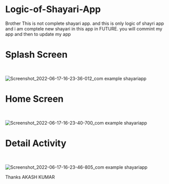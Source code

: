 # Logic-of-Shayari-App
Brother This is not complete shayari app. and this is only logic of shayri app and i am comptele new shayari in this app in FUTURE.
you will commint my app and then to update my app

 <h1>Splash Screen</h1><br>
 
 ![Screenshot_2022-06-17-16-23-36-012_com example shayariapp](https://user-images.githubusercontent.com/87810387/174285277-db778da0-422e-4ca5-b92e-baeada39d58a.jpg)

<h1>Home Screen</h1><br>

![Screenshot_2022-06-17-16-23-40-700_com example shayariapp](https://user-images.githubusercontent.com/87810387/174285512-1c3383db-0d21-4dc8-824a-24578bd356a2.jpg)

<h1>Detail Activity</h1><Br>

  ![Screenshot_2022-06-17-16-23-46-805_com example shayariapp](https://user-images.githubusercontent.com/87810387/174285617-c511ac84-fe5a-492d-82ec-6a240917b003.jpg)






Thanks 
AKASH KUMAR


